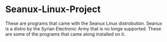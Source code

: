 # Seanux-Linux-Project
These are programs that came with the Seanux Linux distrobution. Seanux is a distro by the Syrian Electronic Army that is no longe supported. These are some of the programs that came along installed on it.
